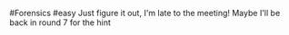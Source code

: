 #Forensics #easy
Just figure it out, I'm late to the meeting! Maybe I'll be back in round 7 for the hint
